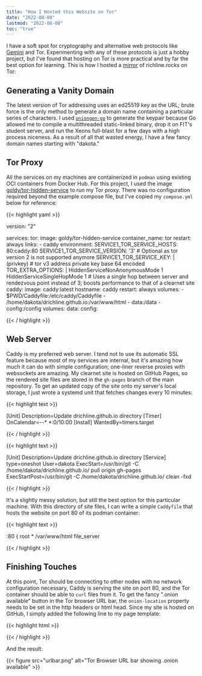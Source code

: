 ```yaml
---
title: "How I Hosted this Website on Tor"
date: "2022-08-08"
lastmod: "2022-08-08"
toc: "true"
---
```


I have a soft spot for cryptography and alternative web protocols like [Gemini](https://gemini.circumlunar.space/) and Tor. Experimenting with any of these protocols is just a hobby project, but I've found that hosting on Tor is more practical and by far the best option for learning. This is how I hosted a [mirror](http://dakota3sjlgd5qt5nygektopktodk4krxw56xhkyzljhxuj3kroz5qqd.onion) of richline.rocks on Tor:

## Generating a Vanity Domain

The latest version of Tor addressing uses an ed25519 key as the URL; brute force is the only method to generate a domain name containing a particular series of characters. I used [`oniongen-go`](https://github.com/rdkr/oniongen-go) to generate the keypair because Go allowed me to compile a multithreaded static-linked binary, drop it on FIT's student server, and run the Xeons full-blast for a few days with a high process niceness. As a result of all that wasted energy, I have a few fancy domain names starting with "dakota."

## Tor Proxy

All the services on my machines are containerized in `podman` using existing OCI containers from Docker Hub. For this project, I used the image [goldy/tor-hidden-service](https://hub.docker.com/r/goldy/tor-hidden-service/) to run my Tor proxy. There was no configuration required beyond the example compose file, but I've copied my `compose.yml` below for reference:

{{< highlight yaml >}}

version: "2"

services:
  tor:
    image: goldy/tor-hidden-service
    container_name: tor
    restart: always
    links:
      - caddy
    environment:
        SERVICE1_TOR_SERVICE_HOSTS: 80:caddy:80
        SERVICE1_TOR_SERVICE_VERSION: '3'
        # Optional as tor version 2 is not supported anymore
        SERVICE1_TOR_SERVICE_KEY: |
          (privkey)
        # tor v3 address private key base 64 encoded
        TOR_EXTRA_OPTIONS: |
          HiddenServiceNonAnonymousMode 1
          HiddenServiceSingleHopMode 1
        # Uses a single hop between server and rendezvous point instead of 3; boosts performance to that of a clearnet site
  caddy:
    image: caddy:latest
    hostname: caddy
    restart: always
    volumes:
      - $PWD/Caddyfile:/etc/caddy/Caddyfile
      - /home/dakota/drichline.github.io:/var/www/html
      - data:/data
      - config:/config
volumes:
  data:
  config:

{{< / highlight >}}

## Web Server
Caddy is my preferred web server. I tend not to use its automatic SSL feature because most of my services are internal, but it's amazing how much it can do with simple configuration; one-liner reverse proxies with websockets are amazing. My clearnet site is hosted on GitHub Pages, so the rendered site files are stored in the `gh-pages` branch of the main repository. To get an updated copy of the site onto my server's local storage, I just wrote a systemd unit that fetches changes every 10 minutes:

{{< highlight text >}}

[Unit]
Description=Update drichline.github.io directory
[Timer]
OnCalendar=*-*-* *:0/10:00
[Install]
WantedBy=timers.target


{{< / highlight >}}

{{< highlight text >}}

[Unit]
Description=Update drichline.github.io directory
[Service]
type=oneshot
User=dakota
ExecStart=/usr/bin/git -C /home/dakota/drichline.github.io/ pull origin gh-pages
ExecStartPost=/usr/bin/git -C /home/dakota/drichline.github.io/ clean -fxd

{{< / highlight >}}

It's a slightly messy solution, but still the best option for this particular machine. With this directory of site files, I can write a simple `Caddyfile` that hosts the website on port 80 of its podman container:

{{< highlight text >}}

:80 {
    root * /var/www/html
    file_server

{{< / highlight >}}

## Finishing Touches

At this point, Tor should be connecting to other nodes with no network configuration necessary, Caddy is serving the site on port 80, and the Tor container should be able to `curl` files from it. To get the fancy ".onion available" button in the Tor browser URL bar, the `onion-location` property needs to be set in the http headers or html head. Since my site is hosted on GitHub, I simply added the following line to my page template:

{{< highlight html >}}

<meta http-equiv="onion-location" content="http://dakota3sjlgd5qt5nygektopktodk4krxw56xhkyzljhxuj3kroz5qqd.onion" />

{{< / highlight >}}

And the result:

{{< figure src="urlbar.png" alt="Tor Browser URL bar showing .onion available" >}}
